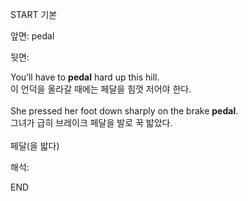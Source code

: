 START
기본

앞면:
pedal


뒷면:
<div>You’ll have to <strong>pedal</strong> hard up this hill. </div><div><div>이 언덕을 올라갈 때에는 페달을 힘껏 저어야 한다.</div></div><div><br></div><div><div>She pressed her foot down sharply on the brake <strong>pedal</strong>. </div><div><div>그녀가 급히 브레이크 페달을 발로 꾹 밟았다.</div></div></div><div><br></div><div>페달(을 밟다)</div>


해석:
<!--ID: 1746614454415-->
END